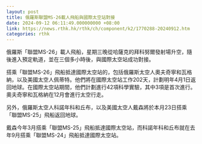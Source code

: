 ```yaml
---
layout: post
title: 俄羅斯聯盟MS-26載人飛船與國際太空站對接
date: 2024-09-12 06:11:49.000000000 +08:00
link: https://news.rthk.hk/rthk/ch/component/k2/1770288-20240912.htm
categories: rthk
---
```


俄羅斯「聯盟MS-26」載人飛船，星期三晚從哈薩克的拜科努爾發射場升空，隨後進入預定軌道，並在三個多小時後，與國際太空站成功對接。

搭乘「聯盟MS-26」飛船抵達國際太空站的，包括俄羅斯太空人奧夫奇寧和瓦格納，以及美國太空人佩蒂特。他們將在國際太空站工作202天，計劃明年4月1日返回地球。在國際太空站期間，他們計劃進行42項科學實驗，其中3項是首次進行。奧夫奇寧和瓦格納在12月會進行太空行走。

另外，俄羅斯太空人科諾年科和丘布，以及美國太空人戴森將於本月23日搭乘「聯盟MS-25」飛船返回地球。

戴森今年3月搭乘「聯盟MS-25」飛船抵達國際太空站，而科諾年科和丘布就在去年9月搭乘「聯盟MS-24」飛船抵達國際太空站。
